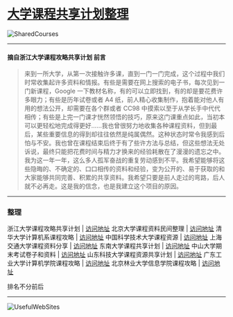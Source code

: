 # [大学课程共享计划整理](https://ctrlcoder.github.io/SharedCourses/)  
![SharedCourses](https://i.loli.net/2019/05/22/5ce4a722713b648959.png)

---

#### 摘自浙江大学课程攻略共享计划 前言
> 来到一所大学，从第一次接触许多课，直到一门一门完成，这个过程中我们时常收集起许多资料和情报。有些是需要在网上搜索的电子书，每次见到一门新课程，Google 一下教材名称，有的可以立即找到，有的却是要花费许多眼力；有些是历年试卷或者 A4 纸，前人精心收集制作，抱着能对他人有用的想法公开，却需要在各个群或者 CC98 中摸索以至于从学长手中代代相传；有些是上完一门课才恍然领悟的技巧，原来这门课重点如此，当初本可以更轻松地完成得更好……我也曾很努力地收集各种课程资料，但到最后，某些重要信息的得到却往往依然是纯属偶然。这种状态时常令我感到后怕与不安。我也曾在课程结束后终于有了些许方法与总结，但这些想法无处诉说，最终只能把花费时间与精力才换来的经验耗散在了漫漫的遗忘之中。我为这一年一年，这么多人孤军奋战的重复劳动感到不平。我希望能够将这些隐晦的、不确定的、口口相传的资料和经验，变为公开的、易于获取的和大家能够共同完善、积累的共享资料。我希望只要是前人走过的弯路，后人就不必再走。这是我的信念，也是我建立这个项目的原因。

---

### 整理 

 
浙江大学课程攻略共享计划 | [访问地址](https://qsctech.github.io/zju-icicles/) 
北京大学课程资料民间整理 | [访问地址](https://lib-pku.github.io ) 
清华大学计算机系课程攻略 | [访问地址](https://github.com/PKUanonym/REKCARC-TSC-UHT) 
中国科学技术大学课程资源 | [访问地址](https://ustc-resource.github.io/USTC-Course) 
上海交通大学课程资料分享 | [访问地址](https://github.com/CoolPhilChen/SJTU-Courses/) 
东南大学课程共享计划 | [访问地址](https://github.com/zjdx1998/seucourseshare) 
中山大学期末考试卷子和资料 | [访问地址](https://github.com/sysuexam/SYSU-Exam) 
山东科技大学课程资源共享计划 | [访问地址](https://github.com/deepwzh/sdust-examination-materials) 
广东工业大学计算机学院课程攻略 | [访问地址](https://github.com/brenner8023/gdut-course)
北京林业大学信息学院课程攻略 | [访问地址](https://github.com/bljx/BFU-leaf)


排名不分前后

---

![UsefulWebSites](https://i.loli.net/2019/05/21/5ce3868cd133646786.png)
